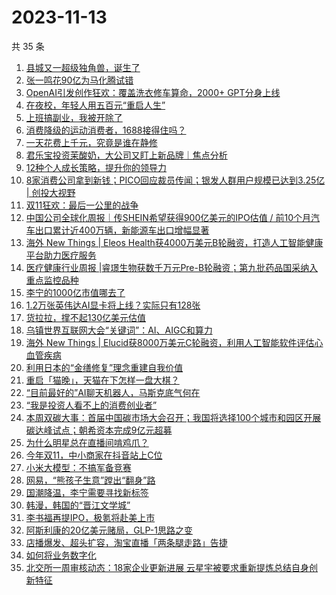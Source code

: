 # 2023-11-13

共 35 条

<!-- BEGIN 36KR -->
<!-- 最后更新时间 2023-11-13 07:03:52 +0800 -->
1. [县城又一超级独角兽，诞生了](https://36kr.com/p/2513561671323655)
1. [张一鸣花90亿为马化腾试错](https://36kr.com/p/2513570759577607)
1. [OpenAI引发创作狂欢：覆盖洗衣修车算命，2000+ GPT分身上线](https://36kr.com/p/2512454329258243)
1. [在夜校，年轻人用五百元“重启人生”](https://36kr.com/p/2514513702883591)
1. [上班搞副业，我被开除了](https://36kr.com/p/2514604396531970)
1. [消费降级的运动消费者，1688接得住吗？](https://36kr.com/p/2513850681397505)
1. [一天花费上千元，究竟是谁在静修](https://36kr.com/p/2514604059316229)
1. [君乐宝投资茉酸奶，大公司又盯上新品牌｜焦点分析](https://36kr.com/p/2512324521070593)
1. [12种个人成长策略，提升你的领导力](https://36kr.com/p/2496962340198535)
1. [8家消费公司拿到新钱；PICO回应裁员传闻；银发人群用户规模已达到3.25亿 | 创投大视野](https://36kr.com/p/2513119036428293)
1. [双11狂欢：最后一公里的战争](https://36kr.com/p/2513502437576968)
1. [中国公司全球化周报｜传SHEIN希望获得900亿美元的IPO估值 / 前10个月汽车出口累计近400万辆，新能源车出口增幅显著](https://36kr.com/p/2513492222841094)
1. [海外 New Things | Eleos Health获4000万美元B轮融资，打造人工智能健康平台助力医疗服务](https://36kr.com/p/2511252562968837)
1. [医疗健康行业周报 |睿璟生物获数千万元Pre-B轮融资；第九批药品国采纳入重点监控品种](https://36kr.com/p/2514797060149249)
1. [李宁的1000亿市值哪去了](https://36kr.com/p/2513895697289221)
1. [1.2万张英伟达AI显卡将上线？实际只有128张](https://36kr.com/p/2513995903979529)
1. [货拉拉，撑不起130亿美元估值](https://36kr.com/p/2513450546057474)
1. [乌镇世界互联网大会“关键词”：AI、AIGC和算力](https://36kr.com/p/2514648097415047)
1. [海外 New Things | Elucid获8000万美元C轮融资，利用人工智能软件评估心血管疾病](https://36kr.com/p/2511250178212100)
1. [利用日本的“金缮修复”理念重建自我价值](https://36kr.com/p/2480963656538246)
1. [重启「猫晚」，天猫在下怎样一盘大棋？](https://36kr.com/p/2515012128198921)
1. [“目前最好的”AI聊天机器人，马斯克底气何在](https://36kr.com/p/2513375986700294)
1. [“我是投资人看不上的消费创业者”](https://36kr.com/p/2513586640867331)
1. [本周双碳大事：首届中国碳市场大会召开；我国将选择100个城市和园区开展碳达峰试点；朝希资本完成9亿元超募](https://36kr.com/p/2514922514272520)
1. [为什么明星总在直播间啃鸡爪？](https://36kr.com/p/2513590760575233)
1. [今年双11，中小商家在抖音站上C位](https://36kr.com/p/2514596630089988)
1. [小米大模型：不搞军备竞赛](https://36kr.com/p/2508879215395073)
1. [网易，“熊孩子生意”蹚出“翻身”路](https://36kr.com/p/2512444381892872)
1. [国潮降温，李宁需要寻找新标签](https://36kr.com/p/2513955111571714)
1. [韩漫，韩国的“晋江文学城”](https://36kr.com/p/2514033388507139)
1. [李书福再提IPO，极氪将赴美上市](https://36kr.com/p/2513489461186560)
1. [阿斯利康的20亿美元赌局，GLP-1思路之变](https://36kr.com/p/2513844273483781)
1. [店播爆发、超头扩容，淘宝直播「两条腿走路」告捷](https://36kr.com/p/2515119909179396)
1. [如何将业务数字化](https://36kr.com/p/2513900727308292)
1. [北交所一周审核动态：18家企业更新进展 云星宇被要求重新提炼总结自身创新特征](https://36kr.com/p/2513854726279174)
<!-- END 36KR -->